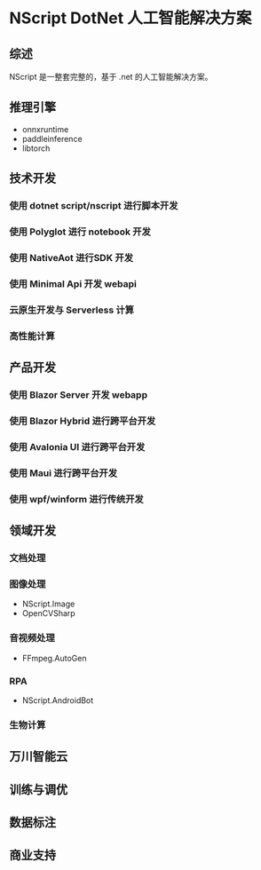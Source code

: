 # NScript DotNet 人工智能解决方案

## 综述

NScript 是一整套完整的，基于 .net 的人工智能解决方案。

## 推理引擎

- onnxruntime
- paddleinference
- libtorch

## 技术开发

### 使用 dotnet script/nscript 进行脚本开发

### 使用 Polyglot 进行 notebook 开发

### 使用 NativeAot 进行SDK 开发

### 使用 Minimal Api 开发 webapi

### 云原生开发与 Serverless 计算

### 高性能计算

## 产品开发

### 使用 Blazor Server 开发 webapp

### 使用 Blazor Hybrid 进行跨平台开发

### 使用 Avalonia UI 进行跨平台开发

### 使用 Maui 进行跨平台开发

### 使用 wpf/winform 进行传统开发

## 领域开发

### 文档处理

### 图像处理

- NScript.Image
- OpenCVSharp

### 音视频处理

- FFmpeg.AutoGen

### RPA

- NScript.AndroidBot

### 生物计算

## 万川智能云

## 训练与调优

## 数据标注

## 商业支持


